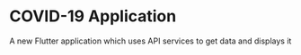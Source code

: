 # COVID-19 Application 

A new Flutter application which uses API services to get data and displays it


